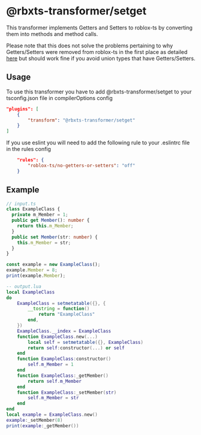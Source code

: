 # @rbxts-transformer/setget

This transformer implements Getters and Setters to roblox-ts by converting them into methods and method calls.

Please note that this does not solve the problems pertaining to why Getters/Setters were removed from roblox-ts in the first place as detailed [here](https://github.com/roblox-ts/roblox-ts/issues/457) but should work fine if you avoid union types that have Getters/Setters.

## Usage

To use this transformer you have to add @rbxts-transformer/setget to your tsconfig.json file in compilerOptions config

```json
"plugins": [
	{
		"transform": "@rbxts-transformer/setget"
	}
]
```

If you use eslint you will need to add the following rule to your .eslintrc file in the rules config

```json
	"rules": {
		"roblox-ts/no-getters-or-setters": "off"
	}
```

## Example

```ts
// input.ts
class ExampleClass {
  private m_Member = 1;
  public get Member(): number {
    return this.m_Member;
  }
  public set Member(str: number) {
    this.m_Member = str;
  }
}

const example = new ExampleClass();
example.Member = 8;
print(example.Member);
```

```lua
-- output.lua
local ExampleClass
do
	ExampleClass = setmetatable({}, {
		__tostring = function()
			return "ExampleClass"
		end,
	})
	ExampleClass.__index = ExampleClass
	function ExampleClass.new(...)
		local self = setmetatable({}, ExampleClass)
		return self:constructor(...) or self
	end
	function ExampleClass:constructor()
		self.m_Member = 1
	end
	function ExampleClass:_getMember()
		return self.m_Member
	end
	function ExampleClass:_setMember(str)
		self.m_Member = str
	end
end
local example = ExampleClass.new()
example:_setMember(8)
print(example:_getMember())
```
